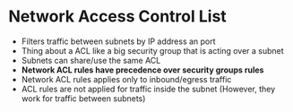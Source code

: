 # Network Access Control List

- Filters traffic between subnets by IP address an port
- Thing about a ACL like a big security group that is acting over a subnet
- Subnets can share/use the same ACL
- **Network ACL rules have precedence over security groups rules**
- Network ACL rules applies only to inbound/egress traffic
- ACL rules are not applied for traffic inside the subnet (However, they work for traffic between subnets)
